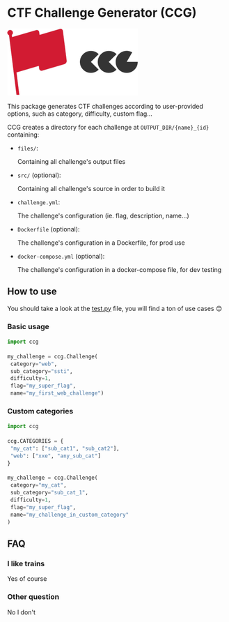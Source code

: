 # CTF Challenge Generator (CCG)

![Logo](static/logo.png)

This package generates CTF challenges according to user-provided options, such as category, difficulty, custom flag...

CCG creates a directory for each challenge at `OUTPUT_DIR/{name}_{id}` containing:

* `files/`:

  Containing all challenge's output files

* `src/` (optional):

  Containing all challenge's source in order to build it

* `challenge.yml`:

  The challenge's configuration (ie. flag, description, name...)

* `Dockerfile` (optional):

  The challenge's configuration in a Dockerfile, for prod use

* `docker-compose.yml` (optional):

  The challenge's configuration in a docker-compose file, for dev testing

## How to use

You should take a look at the [test.py](https://github.com/OxNinja/CCG/blob/master/test.py) file, you will find a ton of use cases :blush:

### Basic usage

```py
import ccg

my_challenge = ccg.Challenge(
 category="web",
 sub_category="ssti",
 difficulty=1,
 flag="my_super_flag",
 name="my_first_web_challenge")
```

### Custom categories

```py
import ccg

ccg.CATEGORIES = {
 "my_cat": ["sub_cat1", "sub_cat2"],
 "web": ["xxe", "any_sub_cat"]
}

my_challenge = ccg.Challenge(
 category="my_cat",
 sub_category="sub_cat_1",
 difficulty=1,
 flag="my_super_flag",
 name="my_challenge_in_custom_category"
)
```

## FAQ

### I like trains

Yes of course

### Other question

No I don't
